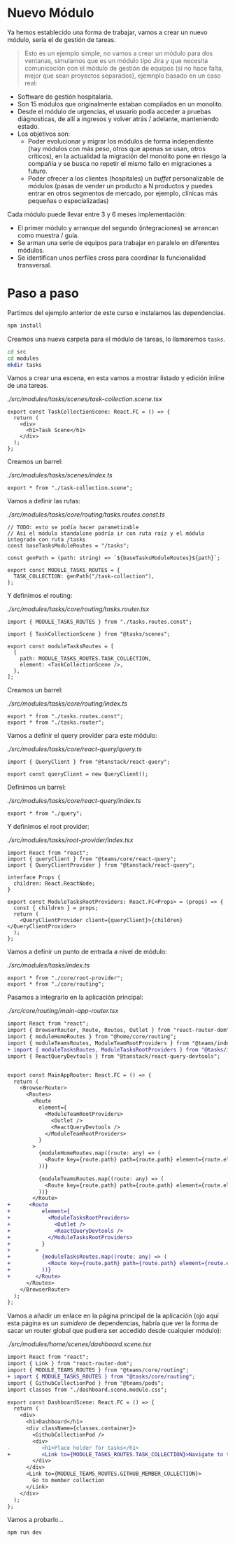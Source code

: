 # Nuevo Módulo

Ya hemos establecido una forma de trabajar, vamos a crear un nuevo módulo, sería el de gestión de tareas.

> Esto es un ejemplo simple, no vamos a crear un módulo para dos ventanas, simulamos que es un módulo tipo Jira y que necesita comunicación con el módulo de gestión de equipos (si no hace falta, mejor que sean proyectos separados), ejemnplo basado en un caso real:

- Software de gestión hospitalaría.
- Son 15 módulos que originalmente estaban compilados en un monolito.
- Desde el módulo de urgencias, el usuario podía acceder a pruebas diágnosticas, de allí a ingresos y volver atrás / adelante, manteniendo estado.
- Los objetivos son:
  - Poder evolucionar y migrar los módulos de forma independiente (hay módulos con más peso, otros que apenas se usan, otros críticos), en la actualidad la migración del monolito pone en riesgo la compañía y se busca no repetir el mismo fallo en migraciones a futuro.
  - Poder ofrecer a los clientes (hospitales) un _buffet_ personalizable de módulos (pasas de vender un producto a N productos y puedes entrar en otros segmentos de mercado, por ejemplo, clínicas más pequeñas o especializadas)

Cada módulo puede llevar entre 3 y 6 meses implementación:

- El primer módulo y arranque del segundo (integraciones) se arrancan como muestra / guía.
- Se arman una serie de equipos para trabajar en paralelo en diferentes módulos.
- Se identifican unos perfiles cross para coordinar la funcionalidad transversal.

# Paso a paso

Partimos del ejemplo anterior de este curso e instalamos las dependencias.

```bash
npm install
```

Creamos una nueva carpeta para el módulo de tareas, lo llamaremos `tasks`.

```bash
cd src
cd modules
mkdir tasks
```

Vamos a crear una escena, en esta vamos a mostrar listado y edición inline de una tareas.

_./src/modules/tasks/scenes/task-collection.scene.tsx_

```tsx
export const TaskCollectionScene: React.FC = () => {
  return (
    <div>
      <h1>Task Scene</h1>
    </div>
  );
};
```

Creamos un barrel:

_./src/modules/tasks/scenes/index.ts_

```tsx
export * from "./task-collection.scene";
```

Vamos a definir las rutas:

_./src/modules/tasks/core/routing/tasks.routes.const.ts_

```tsx
// TODO: esto se podía hacer parametizable
// Así el módulo standalone podría ir con ruta raíz y el módulo integrado con ruta /tasks
const baseTasksModuleRoutes = "/tasks";

const genPath = (path: string) => `${baseTasksModuleRoutes}${path}`;

export const MODULE_TASKS_ROUTES = {
  TASK_COLLECTION: genPath("/task-collection"),
};
```

Y definimos el routing:

_./src/modules/tasks/core/routing/tasks.router.tsx_

```tsx
import { MODULE_TASKS_ROUTES } from "./tasks.routes.const";

import { TaskCollectionScene } from "@tasks/scenes";

export const moduleTasksRoutes = [
  {
    path: MODULE_TASKS_ROUTES.TASK_COLLECTION,
    element: <TaskCollectionScene />,
  },
];
```

Creamos un barrel:

_./src/modules/tasks/core/routing/index.ts_

```tsx
export * from "./tasks.routes.const";
export * from "./tasks.router";
```

Vamos a definir el query provider para este módulo:

_./src/modules/tasks/core/react-query/query.ts_

```tsx
import { QueryClient } from "@tanstack/react-query";

export const queryClient = new QueryClient();
```

Definimos un barrel:

_./src/modules/tasks/core/react-query/index.ts_

```tsx
export * from "./query";
```

Y definimos el root provider:

_./src/modules/tasks/root-provider/index.tsx_

```tsx
import React from "react";
import { queryClient } from "@teams/core/react-query";
import { QueryClientProvider } from "@tanstack/react-query";

interface Props {
  children: React.ReactNode;
}

export const ModuleTasksRootProviders: React.FC<Props> = (props) => {
  const { children } = props;
  return (
    <QueryClientProvider client={queryClient}>{children}</QueryClientProvider>
  );
};
```

Vamos a definir un punto de entrada a nivel de módulo:

_./src/modules/tasks/index.ts_

```tsx
export * from "./core/root-provider";
export * from "./core/routing";
```

Pasamos a integrarlo en la aplicación principal:

_./src/core/routing/main-app-router.tsx_

```diff
import React from "react";
import { BrowserRouter, Route, Routes, Outlet } from "react-router-dom";
import { moduleHomeRoutes } from "@home/core/routing";
import { moduleTeamsRoutes, ModuleTeamRootProviders } from "@teams/index";
+ import { moduleTasksRoutes, ModuleTasksRootProviders } from "@tasks/index";
import { ReactQueryDevtools } from "@tanstack/react-query-devtools";


export const MainAppRouter: React.FC = () => {
  return (
    <BrowserRouter>
      <Routes>
        <Route
          element={
            <ModuleTeamRootProviders>
              <Outlet />
              <ReactQueryDevtools />
            </ModuleTeamRootProviders>
          }
        >
          {moduleHomeRoutes.map((route: any) => (
            <Route key={route.path} path={route.path} element={route.element} />
          ))}

          {moduleTeamsRoutes.map((route: any) => (
            <Route key={route.path} path={route.path} element={route.element} />
          ))}
        </Route>
+      <Route
+          element={
+            <ModuleTasksRootProviders>
+              <Outlet />
+              <ReactQueryDevtools />
+            </ModuleTasksRootProviders>
+          }
+        >
+          {moduleTasksRoutes.map((route: any) => (
+            <Route key={route.path} path={route.path} element={route.element} />
+          ))}
+        </Route>
      </Routes>
    </BrowserRouter>
  );
};
```

Vamos a añadir un enlace en la página principal de la aplicación (ojo aquí esta página es un _sumidero_ de dependencias, habría que ver la forma de sacar un router global que pudiera ser accedido desde cualquier módulo):

_./src/modules/home/scenes/dashboard.scene.tsx_

```diff
import React from "react";
import { Link } from "react-router-dom";
import { MODULE_TEAMS_ROUTES } from "@teams/core/routing";
+ import { MODULE_TASKS_ROUTES } from "@tasks/core/routing";
import { GithubCollectionPod } from "@teams/pods";
import classes from "./dashboard.scene.module.css";

export const DashboardScene: React.FC = () => {
  return (
    <div>
      <h1>Dashboard</h1>
      <div className={classes.container}>
        <GithubCollectionPod />
        <div>
-          <h1>Place holder for tasks</h1>
+          <Link to={MODULE_TASKS_ROUTES.TASK_COLLECTION}>Navigate to tasks module</Link>
        </div>
      </div>
      <Link to={MODULE_TEAMS_ROUTES.GITHUB_MEMBER_COLLECTION}>
        Go to member collection
      </Link>
    </div>
  );
};
```

Vamos a probarlo...

```bash
npm run dev
```
